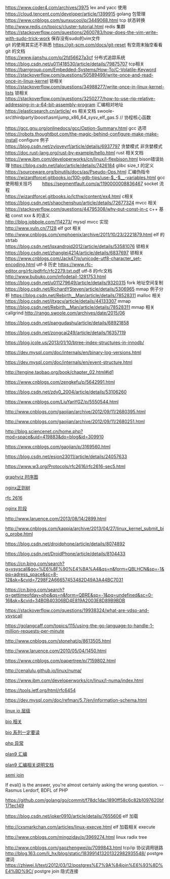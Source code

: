 https://www.coder4.com/archives/3975     lex and yacc 使用  
https://cloud.tencent.com/developer/article/1399915 golang 包管理  
https://www.cnblogs.com/sunxucool/p/3449068.html    tcp 状态转换   
http://www.redis.cn/topics/cluster-tutorial.html  redis 集群  
https://stackoverflow.com/questions/2600783/how-does-the-vim-write-with-sudo-trick-work    保存没有sudo的vim文件   
git 的使用其实还不熟悉   https://git-scm.com/docs/git-reset 有空周末抽空看看git 的文档   
https://www.jianshu.com/p/2fd56627a3cf     分布式追踪系统  
https://blog.csdn.net/u011418530/article/details/79875707    tcp相关   
https://barrgroup.com/Embedded-Systems/How-To/C-Volatile-Keyword   
https://stackoverflow.com/questions/50589499/write-once-and-read-once-in-linux-kernel  锁相关
https://stackoverflow.com/questions/34988277/write-once-in-linux-kernel-lists  锁相关  
https://stackoverflow.com/questions/3250277/how-to-use-rip-relative-addressing-in-a-64-bit-assembly-program    汇编相对地址  
https://elasticsearch.cn/article/   es 相关文档
swoole-src\thirdparty\boost\asm\jump_x86_64_sysv_elf_gas.S  // 协程核心函数

https://gcc.gnu.org/onlinedocs/gcc/Option-Summary.html  gcc 选项   
https://robots.thoughtbot.com/the-magic-behind-configure-make-make-install  configure 例子  
https://blog.csdn.net/zyloveyrf/article/details/6937797 贪婪模式 非贪婪模式  
https://doc.rust-lang.org/rust-by-example/hello.html rust 相关文档  
https://www.ibm.com/developerworks/cn/linux/l-flexbison.html   bison错误处理
https://blog.csdn.net/lalor/article/details/7426184   glibc size_t 的定义   
https://sourceware.org/binutils/docs/as/Pseudo-Ops.html  汇编伪指令  
https://wizardforcel.gitbooks.io/100-gdb-tips/use-$_-$__-variables.html     gcc 使用相关技巧　　
https://segmentfault.com/a/1190000008836467  socket 流程   
https://wizardforcel.gitbooks.io/lcthw/content/ex4.html  c相关  
https://blog.csdn.net/shaochenshuo/article/details/72677324 mvcc 相关   
https://stackoverflow.com/questions/44795308/why-put-const-in-c c++ 基础 const xxx & 的语义  
http://blog.jobbole.com/114273/ mysql mvcc 实现  
http://www.vuln.cn/7128 elf got 相关  
http://www.cnblogs.com/xmphoenix/archive/2011/10/23/2221879.html elf 的strtab  
https://blog.csdn.net/lqxandroid2012/article/details/53581076   锁相关  
https://blog.csdn.net/zhanglei4214/article/details/6837697  锁相关     
https://www.cnblogs.com/Jack47/p/unicode-utf8-character_set-encoding.html  utf-8 历史
https://www.rfc-editor.org/rfc/pdfrfc/rfc2279.txt.pdf utf-8 的rfc文档  
http://www.bubuko.com/infodetail-1281753.html    
https://blog.csdn.net/u011279649/article/details/9320315   fork 地址空间复制  
https://blog.csdn.net/RichardYSteven/article/details/5306965  mmap 例子分析
https://blog.csdn.net/Rebirth__Man/article/details/78528311  malloc 相关
https://blog.csdn.net/jltxgcy/article/details/44133307  mmap  
https://blog.csdn.net/Rebirth__Man/article/details/78528311   mmap 相关  
callgrind
http://rango.swoole.com/archives/date/2015/06

https://blog.csdn.net/pangudashu/article/details/68921858


https://blog.csdn.net/zongcai249/article/details/16357119


https://blog.jcole.us/2013/01/10/btree-index-structures-in-innodb/

https://dev.mysql.com/doc/internals/en/binary-log-versions.html

https://dev.mysql.com/doc/internals/en/event-structure.html

http://tengine.taobao.org/book/chapter_02.html#id1

https://www.cnblogs.com/zengkefu/p/5642991.html

https://blog.csdn.net/zdy0_2004/article/details/53106260

https://www.cnblogs.com/LiuYanYGZ/p/5550544.html

http://www.cnblogs.com/gaojian/archive/2012/09/11/2680395.html

http://www.cnblogs.com/gaojian/archive/2012/09/11/2680251.html

http://blog.sciencenet.cn/home.php?mod=space&uid=419883&do=blog&id=309910

https://www.cnblogs.com/gaojian/p/3169560.html


https://blog.csdn.net/esion23011/article/details/24057633


https://www.w3.org/Protocols/rfc2616/rfc2616-sec5.html

[graphviz 时序图](http://blog.jobbole.com/94472/)       

[nginx正则树](http://blog.chinaunix.net/uid-27767798-id-3759557.html)  

[rfc 2616](https://www.w3.org/Protocols/rfc2616/rfc2616.html)

[nginx 阶段](https://blog.csdn.net/yankai0219/article/details/8220695)

http://www.laruence.com/2013/08/14/2899.html

http://www.cnblogs.com/kappia/archive/2013/04/27/linux_kernel_submit_bio_probe.html


https://blog.csdn.net/droidphone/article/details/8074892

https://blog.csdn.net/DroidPhone/article/details/8104433

https://cn.bing.com/search?q=vsyscall&go=%E6%8F%90%E4%BA%A4&qs=n&form=QBLHCN&sp=-1&pq=adress_space&sc=8-12&sk=&cvid=7298F2A66657453482D49A3A44BC7031

https://cn.bing.com/search?q=gettimeofday+php&qs=n&form=QBRE&sp=-1&pq=undefined&sc=0-16&sk=&cvid=34B0B40306BD4E819A2003E8D89B9BDB

https://stackoverflow.com/questions/19938324/what-are-vdso-and-vsyscall

https://golangcaff.com/topics/115/using-the-go-language-to-handle-1-million-requests-per-minute

http://www.cnblogs.com/stonehat/p/8613505.html


http://www.laruence.com/2010/05/04/1450.html

https://www.cnblogs.com/papertree/p/7159802.html

http://cenalulu.github.io/linux/numa/

https://www.ibm.com/developerworks/cn/linux/l-numa/index.html

https://tools.ietf.org/html/rfc6454

https://dev.mysql.com/doc/refman/5.7/en/information-schema.html

[linux io 层级](https://blog.csdn.net/guogaofeng1219/article/details/5411821)

[bio 相关](http://www.udpwork.com/item/8437.html)

[bio 系列一定要读](https://blog.csdn.net/fudan_abc/article/details/2034264)

[php 异常](https://novnan.github.io/PHP/throwable-exceptions-and-errors-in-php7/)

[plan9 汇编](https://gocn.vip/article/733)

[plan9 汇编相关说明文档](https://9p.io/sys/doc/asm.html)

[semi join](https://mariadb.com/kb/en/library/semi-join-subquery-optimizations/)

If eval() is the answer, you're almost certainly asking the wrong question. -- Rasmus Lerdorf, BDFL of PHP

https://github.com/golang/go/commit/f78dc1dac1890ff58c6c82b1097620bf171ec149

https://blog.csdn.net/joker0910/article/details/7655606   elf 加载

http://cxsmarkchan.com/articles/linux-execve.html  elf 加载相关 execute


http://www.cnblogs.com/mingziday/p/3969274.html   linux radix tree

http://www.cnblogs.com/gaozhengwei/p/7099843.html   tcp/ip 协议调用链路
http://blog.163.com/li_hx/blog/static/183991413201322982935548/  postgre 谓词
https://zhiwei.li/text/2012/03/12/postgres%E7%9A%84join%E6%93%8D%E4%BD%9C/  postgre join 隐式连接
